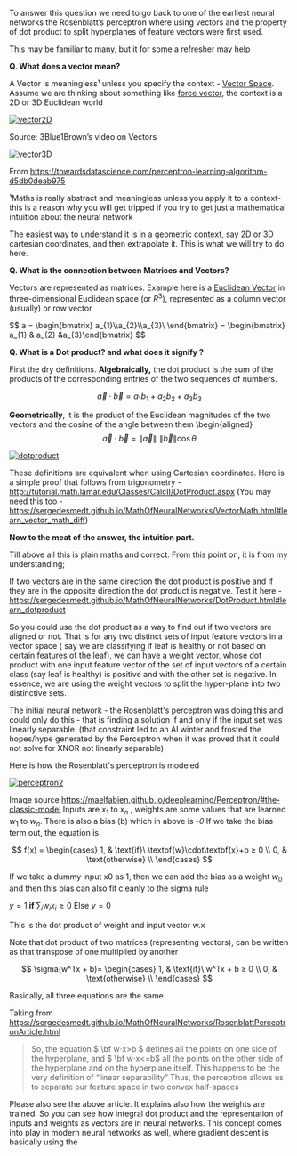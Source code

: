 To answer this question we need to go back to one of the earliest neural networks the Rosenblatt’s perceptron where using vectors and the property of dot product to split hyperplanes of feature vectors were first used. 

This may be familiar to many, but it for some a refresher may help

**Q. What does a vector mean?**

A Vector is meaningless¹ unless you specify the context - [Vector Space][1]. Assume we are thinking about something like [force vector][2], the context is a 2D or 3D Euclidean world

[![vector2D][3]][3]

Source: 3Blue1Brown’s video on Vectors

[![vector3D][4]][4]

From https://towardsdatascience.com/perceptron-learning-algorithm-d5db0deab975

¹Maths is really abstract and meaningless unless you apply it to a context- this is a reason why you will get tripped if you try to get just a mathematical intuition about the neural network

The easiest way to understand it is in a geometric context, say 2D or 3D cartesian coordinates, and then extrapolate it. This is what we will try to do here.

**Q. What is the connection between Matrices and Vectors?**

 Vectors are represented as matrices. Example here is a [Euclidean Vector][5] in three-dimensional Euclidean space (or $R^{3}$), represented as a column vector (usually) or row vector

<p>
$$
a = \begin{bmatrix}
a_{1}\\a_{2}\\a_{3}\ 
\end{bmatrix} = \begin{bmatrix} a_{1} & a_{2} &a_{3}\end{bmatrix}
$$
</p>

**Q. What is a Dot product? and what does it signify ?**

First the dry definitions.
**Algebraically,** the dot product is the sum of the products of the corresponding entries of the two sequences of numbers.

$$
\vec a \cdot \vec b = {a_1}{b_1} + {a_2}{b_2} + {a_3}{b_3}
$$

**Geometrically**, it is the product of the Euclidean magnitudes of the two vectors and the cosine of the angle between them
\begin{aligned}
$$
 \vec a \cdot \vec b = \left\| {\vec a} \right\|\,\,\left\| {\vec b} \right\|\cos \theta 
$$

[![dotproduct][6]][6]

These definitions are equivalent when using Cartesian coordinates.
Here is a simple proof that follows from trigonometry -
http://tutorial.math.lamar.edu/Classes/CalcII/DotProduct.aspx
(You may need this too -https://sergedesmedt.github.io/MathOfNeuralNetworks/VectorMath.html#learn_vector_math_diff)

**Now to the meat of the answer, the intuition part.**

Till above all this is plain maths and correct. From this point on, it is from my understanding; 

If two vectors are in the same direction the dot product is positive and if they are in the opposite direction the dot product is negative.
Test it here -
https://sergedesmedt.github.io/MathOfNeuralNetworks/DotProduct.html#learn_dotproduct

So you could use the dot product as a way to find out if two vectors are aligned or not. That is for any two distinct sets of input feature vectors in a vector space ( say we are classifying if leaf is healthy or not based on certain features of the leaf), we can have a weight vector, whose dot product with one input feature vector of the set of input vectors of a certain class (say leaf is healthy) is positive and with the other set is negative. In essence, we are using the weight vectors to split the hyper-plane into two distinctive sets.

The initial neural network - the Rosenblatt's perceptron was doing this and could only do this - that is finding a solution if and only if the input set was linearly separable. (that constraint led to an AI winter and frosted the hopes/hype generated by the Perceptron when it was proved that it could not solve for XNOR not linearly separable)

Here is how the Rosenblatt's perceptron is modeled

  [![perceptron2][7]][7]

Image source https://maelfabien.github.io/deeplearning/Perceptron/#the-classic-model
Inputs are $x_1$ to $x_n$ , weights are some values that are learned $w_1$ to $w_n$. There is also a bias (b)  which in above is  -$\theta$
If we take the bias term out, the equation is 

$$
f(x) =
\begin{cases}
1, & \text{if}\ \textbf{w}\cdot\textbf{x}+b ≥ 0 \\
0, & \text{otherwise} \\
\end{cases}
$$

If we take a dummy input x0 as 1, then  we can add the bias as a weight $w_0$ and then this bias can also fit cleanly to the sigma rule

$y = 1  \textbf{ if } \sum_i w_i x_i ≥ 0 \text{  Else } y=0$

This is the dot product of weight and input vector w.x

Note that dot product of two matrices (representing vectors), can be written as that transpose of one multiplied by another 

$$
\sigma(w^Tx + b)=
\begin{cases}
1, & \text{if}\ w^Tx + b ≥ 0 \\
0, & \text{otherwise} \\
\end{cases}
$$

Basically, all three equations are the same.

Taking from https://sergedesmedt.github.io/MathOfNeuralNetworks/RosenblattPerceptronArticle.html

> So, the equation $ \bf w⋅x>b $   defines all the points on one side of
> the hyperplane, and $ \bf w⋅x<=b$  all the points on the other side of
> the hyperplane and on the hyperplane itself. This happens to be the
> very definition of “linear separability” Thus, the perceptron allows
> us to separate our feature space in two convex half-spaces

Please also see the above article. It explains also how the weights are trained. So you can see how integral dot product and the representation of inputs and weights as vectors are in neural networks. This concept comes into play in modern neural networks as well, where gradient descent is basically using the 


  [1]: https://en.wikipedia.org/wiki/Vector_space
  [2]: http://www.mathcentre.ac.uk/resources/uploaded/mc-web-mech1-5-2009.pdf
  [3]: https://i.stack.imgur.com/Q1rBUm.png
  [4]: https://i.stack.imgur.com/t0plRm.png
  [5]: https://en.wikipedia.org/wiki/Euclidean_vector
  [6]: https://i.stack.imgur.com/kO3ym.png
  [7]: https://i.stack.imgur.com/Nw2Ls.png
